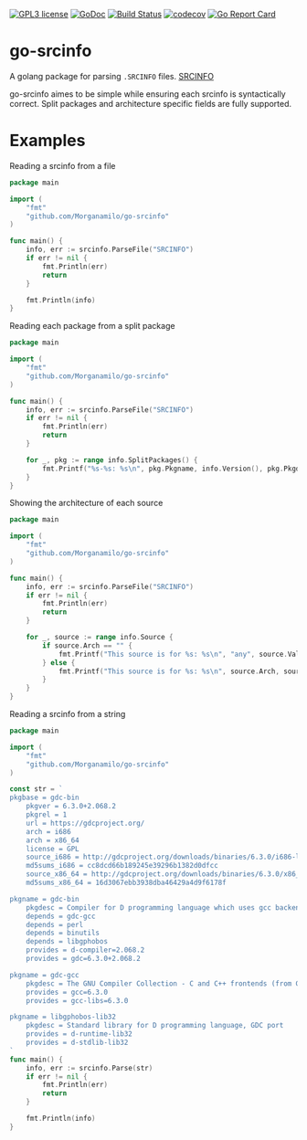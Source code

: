 [![GPL3 license](https://img.shields.io/badge/License-GPL3-blue.svg)](LICENSE)
[![GoDoc](https://godoc.org/github.com/Morganamilo/go-srcinfo?status.svg)](https://godoc.org/github.com/Morganamilo/go-srcinfo)
[![Build Status](https://travis-ci.org/Morganamilo/go-srcinfo.svg?branch=master)](https://travis-ci.org/Morganamilo/go-srcinfo)
[![codecov](https://codecov.io/gh/Morganamilo/go-srcinfo/branch/master/graph/badge.svg)](https://codecov.io/gh/Morganamilo/go-srcinfo)
[![Go Report Card](https://goreportcard.com/badge/github.com/Morganamilo/go-srcinfo)](https://goreportcard.com/report/github.com/Morganamilo/go-srcinfo)

# go-srcinfo

A golang package for parsing `.SRCINFO` files. [SRCINFO](https://wiki.archlinux.org/index.php/.SRCINFO)

go-srcinfo aimes to be simple while ensuring each srcinfo is syntactically
correct. Split packages and architecture specific fields are fully supported.

# Examples

Reading a srcinfo from a file
```go
package main

import (
	"fmt"
	"github.com/Morganamilo/go-srcinfo"
)

func main() {
	info, err := srcinfo.ParseFile("SRCINFO")
	if err != nil {
		fmt.Println(err)
		return
	}

	fmt.Println(info)
}
```

Reading each package from a split package
```go
package main

import (
	"fmt"
	"github.com/Morganamilo/go-srcinfo"
)

func main() {
	info, err := srcinfo.ParseFile("SRCINFO")
	if err != nil {
		fmt.Println(err)
		return
	}

	for _, pkg := range info.SplitPackages() {
		fmt.Printf("%s-%s: %s\n", pkg.Pkgname, info.Version(), pkg.Pkgdesc)
	}
}
```

Showing the architecture of each source
```go
package main

import (
	"fmt"
	"github.com/Morganamilo/go-srcinfo"
)

func main() {
	info, err := srcinfo.ParseFile("SRCINFO")
	if err != nil {
		fmt.Println(err)
		return
	}

	for _, source := range info.Source {
		if source.Arch == "" {
			fmt.Printf("This source is for %s: %s\n", "any", source.Value)
		} else {
			fmt.Printf("This source is for %s: %s\n", source.Arch, source.Value)
		}
	}
}
```

Reading a srcinfo from a string
```go
package main

import (
	"fmt"
	"github.com/Morganamilo/go-srcinfo"
)

const str = `
pkgbase = gdc-bin
	pkgver = 6.3.0+2.068.2
	pkgrel = 1
	url = https://gdcproject.org/
	arch = i686
	arch = x86_64
	license = GPL
	source_i686 = http://gdcproject.org/downloads/binaries/6.3.0/i686-linux-gnu/gdc-6.3.0+2.068.2.tar.xz
	md5sums_i686 = cc8dcd66b189245e39296b1382d0dfcc
	source_x86_64 = http://gdcproject.org/downloads/binaries/6.3.0/x86_64-linux-gnu/gdc-6.3.0+2.068.2.tar.xz
	md5sums_x86_64 = 16d3067ebb3938dba46429a4d9f6178f

pkgname = gdc-bin
	pkgdesc = Compiler for D programming language which uses gcc backend
	depends = gdc-gcc
	depends = perl
	depends = binutils
	depends = libgphobos
	provides = d-compiler=2.068.2
	provides = gdc=6.3.0+2.068.2

pkgname = gdc-gcc
	pkgdesc = The GNU Compiler Collection - C and C++ frontends (from GDC, gdcproject.org)
	provides = gcc=6.3.0
	provides = gcc-libs=6.3.0

pkgname = libgphobos-lib32
	pkgdesc = Standard library for D programming language, GDC port
	provides = d-runtime-lib32
	provides = d-stdlib-lib32
`
func main() {
	info, err := srcinfo.Parse(str)
	if err != nil {
		fmt.Println(err)
		return
	}

	fmt.Println(info)
}
```


